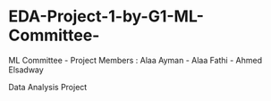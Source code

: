# EDA-Project-1-by-G1-ML-Committee-
ML Committee -  Project Members : Alaa Ayman - Alaa Fathi - Ahmed Elsadway

Data Analysis Project
